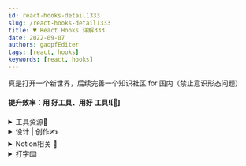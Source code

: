 ```yaml
---
id: react-hooks-detail1333
slug: /react-hooks-detail1333
title: ♥ React Hooks 详解333
date: 2022-09-07
authors: gaopfEditer
tags: [react, hooks]
keywords: [react, hooks]
---
```


真是打开一个新世界，后续完善一个知识社区 for 国内（禁止意识形态问题）

#### 提升效率：用 好工具、用好 工具![🔨]


<details>
  <summary>工具资源🔧</summary>
  <div>
    <ul>
      <li><a href="https://36kr.com/p/1778594967437697">工信部 | 一键解除手机绑定账号</a>（36氪）</li>
      <li><strong>工具</strong>：<a href="https://juejin.cn/post/7082310173997400078">Auto.js</a> - Android平台支持Node.js的JavaScript自动化工具<blockquote>官方已经不开源，有一个其他开源的：<a href="https://github.com/SuperMonster003/AutoJs6">https://github.com/SuperMonster003/AutoJs6</a></blockquote></li>
      <li><strong>工具</strong>：<a href="https://parsec.app/downloads">Parsec</a> - 轻量级远程连接工具（即开即用）</li>
      <li><strong>工具</strong>：<a href="https://github.com/aerotoad/Thud">Thud</a> - 开源无广告Android新闻App（ionic+angular开发）</li>
      <li><strong>工具</strong>：<a href="https://juejin.cn/post/7084886593089044493">叮咚抢菜</a> - 派送时段监听及推送工具</li>
      <li><strong>工具</strong>：<a href="https://mywis.cn/">WIS微思博客</a> - 含在线智能工具/自定义地图可视化</li>
      <li><strong>工具</strong>：<a href="https://www.wondercv.com/">超级简历</a> - 免费简历创建（海量模板）</li>
      <li><strong>工具</strong>：<a href="https://www.tunefind.com/">Tunefind</a> - 影视原声查询网</li>
      <li><strong>工具</strong>：<a href="https://zh.hk1lib.org/">zlibrary</a> - 免费电子书搜索下载</li>
      <li><strong>工具</strong>：<a href="https://slidesgo.com/">slidesgo</a> - 海量免费PPT模板下载</li>
      <li><strong>工具</strong>：<a href="https://www.gushiwen.cn/">古诗文网</a> - 古诗文经典传承</li>
      <li><strong>工具</strong>：<a href="https://www.alltoall.net/">all to all</a> - 在线文档/音视频/图片格式转换</li>
      <li><strong>浏览器插件</strong>：<a href="https://chrome.google.com/webstore/detail/omni-bookmark-history-tab/mapjgeachilmcbbokkgcbgpbakaaeehi/related?hl=en&authuser=0">omni</a> - 书签/历史/Tab页管理</li>
      <li><strong>工具推荐</strong>：<a href="https://juejin.cn/post/7064351592543158302#comment">生产力开发工具</a>（掘金）</li>
      <li><strong>小程序</strong>：<a href="https://sspai.com/post/67375">极客词典</a> - 中国互联网常见单词误读纠正</li>
      <li><strong>浏览器</strong>：<a href="https://sspai.com/post/67844">管理浏览器插件的插件</a>（少数派）</li>
      <li><strong>浏览器</strong>：<a href="https://chrome.google.com/webstore/detail/imageassistant-batch-imag/dbjbempljhcmhlfpfacalomonjpalpko">ImageAssistant</a> - 网页图片批量下载/以图搜图</li>
      <li><strong>Windows工具</strong>：<a href="https://www.52pojie.cn/thread-1481099-1-1.html">抖音无水印下载</a>（用户视频下载）</li>
      <li><strong>Android</strong>：<a href="https://github.com/loong132/autojs-script">Auto.js脚本</a> - 安卓设备重复性操作自动化</li>
      <li><a href="https://github.com/microsoft/PowerToys">PowerToys</a> - 微软官方Windows工具集（分屏/文件管理等）</li>
      <li><a href="https://github.com/Sneeds-Feed-and-Seed/sneedacity">Sneedacity</a> - 开源免费音频编辑器</li>
      <li><a href="https://github.com/dataease/dataease">DataEase</a> - 开源数据可视化分析工具</li>
      <li><a href="https://vitotechnology.com/apps/star-walk-2">Star Walk 2</a> - AR星空识别App</li>
      <li><a href="https://mp.weixin.qq.com/s/QPocKAa3GMBchIzqX2-HyQ">Potplayer</a> - 全能视频播放器</li>
      <li><a href="https://rustdesk.com/zh/">RustDesk</a> - 免费开源远程桌面软件</li>
      <li><a href="https://getsimnum.caict.ac.cn/#/">全国电话卡一证通查</a> - 查询名下移动电话卡数量</li>
      <li><a href="http://wanyouw.com/">万有导航</a> - 综合资源导航站</li>
      <li><a href="https://chrome.google.com/webstore/detail/fatkun-batch-download-ima/nnjjahlikiabnchcpehcpkdeckfgnohf/?ref=appinn">Fatkun</a> - 微博图片批量下载/转WebP格式</li>
      <li><a href="https://chrome.google.com/webstore/detail/octo%E5%BE%AE%E5%8D%9A%E7%9B%B8%E5%86%8C%E6%89%B9%E9%87%8F%E4%B8%8B%E8%BD%BD/cdimdlckbkfelaogjhfbkjcfncbpngkn">Octo微博相册下载</a> - 微博用户相册原图批量下载</li>
      <li><strong>App</strong>：<a href="https://apps.apple.com/cn/app/%E4%BD%A0%E6%88%91%E5%BD%93%E5%B9%B4/id1461314191">你我当年</a> - 模糊照片修复工具</li>
    </ul>
  </div>
</details>

<details>
  <summary>设计 | 创作✍️</summary>
  <div>
    <ul>
      <li>语雀 —— 文档、知识库管理工具</li>
      <li>iconfont —— 海量矢量图标免费网站</li>
      <li>犸良 —— 一站式免费动图制作工具</li>
      <li>鹿班 —— AI设计师</li>
      <li>顽兔 —— 在线批量抠图工具</li>
      <li>ChartCube —— 在线图表制作工具</li>
      <li><a href="https://sspai.com/post/62392">非设计师也该学的排版知识：视觉动线 - 少数派</a></li>
      <li><a href="https://sspai.com/post/61882">用好 Keynote 和 iMovie，在 iPad 上做出有高级感的视频 - 少数派</a></li>
      <li><a href="https://zhuanlan.zhihu.com/p/387948491?utm_campaign=rss&utm_medium=rss&utm_source=rss&utm_content=title">想做视频？这里有一份入门到进阶知识完整指南 - 知乎</a></li>
      <li><a href="https://zhuanlan.zhihu.com/p/74310267">Youtube运营者必备12个工具</a></li>
      <li><a href="https://sspai.com/post/66842">图片处理App｜VSCO 用了六年的照片调色 App</a></li>
      <li><a href="https://openpeeps.com/">手绘插画库/人物库</a></li>
      <li><a href="https://photomosh.com/">图片特效生成器</a></li>
      <li><a href="https://toonme.com/result">网站 | 人像转卡通</a></li>
      <li><a href="https://www.myheritage.com/deep-nostalgia/">Deep Nostalgia</a>：将人脸照片转换成表情视频</li>
      <li><a href="https://sspai.com/post/67298">为你的产品量身定制一个图标</a></li>
    </ul>
  </div>
</details>

<details>
  <summary>Notion相关 📑</summary>
  <div>
    <ul>
      <li><a href="链接7">iOS 快捷指令搭配 Notion API，更快速地编辑内容</a> - 少数派<blockquote>教程讲解如何通过iOS快捷指令调用Notion API实现快速数据录入，包含HTTP请求原理、API授权流程及实战操作示例（如电影片单管理）。</blockquote></li>
      <li><a href="链接2">强化你的仪表盘：试试 Notion 类工具的国产组件库 NotionPet</a><blockquote>介绍国产小组件库NotionPet，提供21种基础组件（如番茄钟、天气看板）和动态图标，支持可视化仪表盘搭建，含价格体系及使用场景演示。</blockquote></li>
      <li>Notion 2.11 更新日志 <a href="链接3">What's New?</a><blockquote>新增功能：跨区块文本选择、数据库分组/子组、Mermaid流程图支持、日语语言支持；修复多项BUG并优化API集成权限管理。</blockquote></li>
      <li><a href="链接8">Notion (Beta) works better with IFTTT</a><blockquote>IFTTT现支持与Notion深度集成，可实现自动化场景如Trello任务同步、Google Sheets数据联动等，需通过API配置触发条件。</blockquote></li>
      <li><a href="链接9">Request page data for Next.js from the Notion API | egghead.io</a><blockquote>视频教程演示如何通过Notion API获取页面数据并在Next.js中预生成静态页面，包含Integration创建、环境变量配置及数据格式化处理。</blockquote></li>
      <li>Notion 自动化：Notion API key + <a href="链接5">Automate.io</a><blockquote>Automate.io已被Notion收购，提供无代码自动化方案，可连接Notion与数百款应用实现数据自动同步（如CRM线索管理）。</blockquote></li>
      <li>Mac <a href="链接6">alfred Notion搜索快捷操作</a><blockquote>Alfred工作流实现Notion快速搜索，支持最近访问记录查看、URL复制及桌面客户端跳转，需配置token_v2和spaceID。</blockquote></li>
      <li><a href="链接1">Notion子弹笔记</a><blockquote>分享将纸质子弹笔记迁移至Notion的实践方案，提供年月周计划模板及任务总表联动技巧，对比电子化前后的效率提升。</blockquote></li>
    </ul>
  </div>
</details>

<details>
  <summary>打字⌨️</summary>
  <div>
    <ul>
      <li><a href="https://brianlovin.com/writing/type-faster">快速打字是一项高杠杆技能</a> - Brian Lovin</li>
      <li><a href="https://online.tipp10.com/en/">TIPP10 Online Typing Tutor</a> - 在线打字训练</li>
      <li><a href="https://www.keyhero.com/">Typing Test · Improve your WPM speed</a> - 打字速度测试</li>
      <li><a href="https://www.keybr.com/">Typing Practice</a> - 打字训练</li>
      <li><a href="https://play.typeracer.com/">TypeRacer</a> - 在线打字竞速游戏</li>
      <li><a href="https://monkeytype.com/">Monkeytype</a> - 在线打字训练</li>
    </ul>
  </div>
</details>






